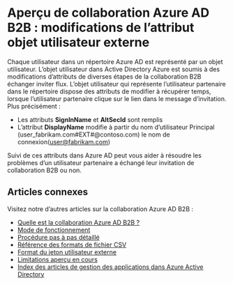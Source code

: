 <properties
   pageTitle="Modifications de l’attribut objet utilisateur externe pour un aperçu de collaboration Azure Active Directory B2B | Microsoft Azure"
   description="Azure B2B annuaire Active prend en charge les relations de votre société croisée en activant partenaires professionnels de manière sélective accéder à vos applications d’entreprise"
   services="active-directory"
   documentationCenter=""
   authors="viv-liu"
   manager="cliffdi"
   editor=""
   tags=""/>

<tags
   ms.service="active-directory"
   ms.devlang="NA"
   ms.topic="article"
   ms.tgt_pltfrm="NA"
   ms.workload="na"
   ms.date="05/09/2016"
   ms.author="viviali"/>

# <a name="azure-ad-b2b-collaboration-preview-external-user-object-attribute-changes"></a>Aperçu de collaboration Azure AD B2B : modifications de l’attribut objet utilisateur externe

Chaque utilisateur dans un répertoire Azure AD est représenté par un objet utilisateur. L’objet utilisateur dans Active Directory Azure est soumis à des modifications d’attributs de diverses étapes de la collaboration B2B échanger inviter flux. L’objet utilisateur qui représente l’utilisateur partenaire dans le répertoire dispose des attributs de modifier à récupérer temps, lorsque l’utilisateur partenaire clique sur le lien dans le message d’invitation. Plus précisément :

- Les attributs **SignInName** et **AltSecId** sont remplis
- L’attribut **DisplayName** modifie à partir du nom d’utilisateur Principal (user_fabrikam.com#EXT#@contoso.com) le nom de connexion(user@fabrikam.com)

Suivi de ces attributs dans Azure AD peut vous aider à résoudre les problèmes d’un utilisateur partenaire a échangé leur invitation de collaboration B2B ou non.

## <a name="related-articles"></a>Articles connexes
Visitez notre d’autres articles sur la collaboration Azure AD B2B :

- [Quelle est la collaboration Azure AD B2B ?](active-directory-b2b-what-is-azure-ad-b2b.md)
- [Mode de fonctionnement](active-directory-b2b-how-it-works.md)
- [Procédure pas à pas détaillé](active-directory-b2b-detailed-walkthrough.md)
- [Référence des formats de fichier CSV](active-directory-b2b-references-csv-file-format.md)
- [Format du jeton utilisateur externe](active-directory-b2b-references-external-user-token-format.md)
- [Limitations aperçu en cours](active-directory-b2b-current-preview-limitations.md)
- [Index des articles de gestion des applications dans Azure Active Directory](active-directory-apps-index.md)

